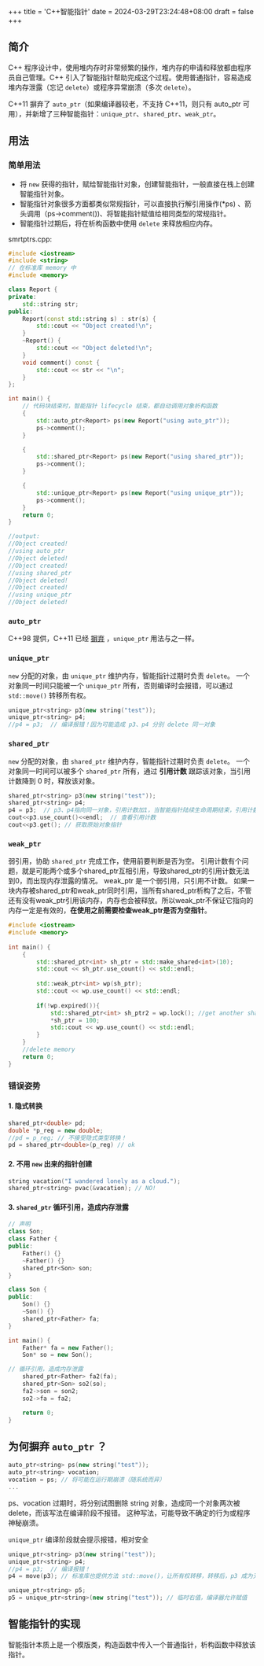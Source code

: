 +++
title = 'C++智能指针'
date = 2024-03-29T23:24:48+08:00
draft = false
+++

## 简介

C++ 程序设计中，使用堆内存时非常频繁的操作，堆内存的申请和释放都由程序员自己管理。C++ 引入了智能指针帮助完成这个过程。使用普通指针，容易造成堆内存泄露（忘记 `delete`）或程序异常崩溃（多次 `delete`）。

C++11 摒弃了 `auto_ptr`（如果编译器较老，不支持 C++11，则只有 auto_ptr 可用），并新增了三种智能指针：`unique_ptr`、`shared_ptr`、`weak_ptr`。

## 用法

### 简单用法

- 将 `new` 获得的指针，赋给智能指针对象，创建智能指针，一般直接在栈上创建智能指针对象。
- 智能指针对象很多方面都类似常规指针，可以直接执行解引用操作(\*ps) 、箭头调用（ps->comment())、将智能指针赋值给相同类型的常规指针。
- 智能指针过期后，将在析构函数中使用 `delete` 来释放相应内存。

smrtptrs.cpp:
```cpp
#include <iostream>
#include <string>
// 在标准库 memory 中
#include <memory>

class Report {
private:
    std::string str;
public:
    Report(const std::string s) : str(s) {
        std::cout << "Object created!\n";
    }
    ~Report() {
        std::cout << "Object deleted!\n";
    }
    void comment() const {
        std::cout << str << "\n";
    }
};

int main() {
	// 代码块结束时，智能指针 lifecycle 结束，都自动调用对象析构函数
	{
		std::auto_ptr<Report> ps(new Report("using auto_ptr"));
		ps->comment();
	}

	{
		std::shared_ptr<Report> ps(new Report("using shared_ptr"));
		ps->comment();
	}

	{
		std::unique_ptr<Report> ps(new Report("using unique_ptr"));
		ps->comment();
	}
	return 0;
}

//output:
//Object created!
//using auto_ptr
//Object deleted!
//Object created!
//using shared_ptr
//Object deleted!
//Object created!
//using unique_ptr
//Object deleted!
```


### `auto_ptr`

C++98 提供，C++11 已经 [摒弃](智能指针.md#为何摒弃%20`auto_ptr`%20？) ，`unique_ptr` 用法与之一样。

### `unique_ptr`

`new` 分配的对象，由 `unique_ptr` 维护内存，智能指针过期时负责 `delete`。
一个对象同一时间只能被一个 `unique_ptr` 所有，否则编译时会报错，可以通过 `std::move()` 转移所有权。
```cpp
unique_ptr<string> p3(new string("test"));
unique_ptr<string> p4;
//p4 = p3;  // 编译报错！因为可能造成 p3、p4 分别 delete 同一对象
```

### `shared_ptr`

`new` 分配的对象，由 `shared_ptr` 维护内存，智能指针过期时负责 `delete`。
一个对象同一时间可以被多个 `shared_ptr` 所有，通过 **引用计数** 跟踪该对象，当引用计数降到 0 时，释放该对象。
```cpp
shared_ptr<string> p3(new string("test"));
shared_ptr<string> p4;
p4 = p3;  // p3、p4指向同一对象，引用计数加1，当智能指针陆续生命周期结束，引用计数降到0，释放指向对象的内存
cout<<p3.use_count()<<endl;  // 查看引用计数
cout<<p3.get(); // 获取原始对象指针
```

### `weak_ptr`

弱引用，协助 `shared_ptr` 完成工作，使用前要判断是否为空。
引用计数有个问题，就是可能两个或多个shared_ptr互相引用，导致shared_ptr的引用计数无法到0，而出现内存泄露的情况。
weak_ptr 是一个弱引用，只引用不计数。
如果一块内存被shared_ptr和weak_ptr同时引用，当所有shared_ptr析构了之后，不管还有没有weak_ptr引用该内存，内存也会被释放。所以weak_ptr不保证它指向的内存一定是有效的，**在使用之前需要检查weak_ptr是否为空指针**。

```cpp
#include <iostream>
#include <memory>
 
int main() {
    {
        std::shared_ptr<int> sh_ptr = std::make_shared<int>(10);
        std::cout << sh_ptr.use_count() << std::endl;
 
        std::weak_ptr<int> wp(sh_ptr);
        std::cout << wp.use_count() << std::endl;
 
        if(!wp.expired()){
            std::shared_ptr<int> sh_ptr2 = wp.lock(); //get another shared_ptr
            *sh_ptr = 100;
            std::cout << wp.use_count() << std::endl;
        }
    }
    //delete memory
    return 0;
}
```

### 错误姿势

#### 1. 隐式转换

```cpp
shared_ptr<double> pd;
double *p_reg = new double;
//pd = p_reg; // 不接受隐式类型转换！
pd = shared_ptr<double>(p_reg) // ok
```

#### 2. 不用 `new` 出来的指针创建

```cpp
string vacation("I wandered lonely as a cloud.");
shared_ptr<string> pvac(&vacation); // NO!
```

#### 3. `shared_ptr` 循环引用，造成内存泄露

```cpp
// 声明
class Son;
class Father {
public:
	Father() {}
	~Father() {}
	shared_ptr<Son> son;
}

class Son {
public:
	Son() {}
	~Son() {}
	shared_ptr<Father> fa;
}

int main() {
	Father* fa = new Father();
	Son* so = new Son();

// 循环引用，造成内存泄露
	shared_ptr<Father> fa2(fa);
	shared_ptr<Son> so2(so);
	fa2->son = son2;
	so2->fa = fa2;

	return 0;
}
```

## 为何摒弃 `auto_ptr` ？

```cpp
auto_ptr<string> ps(new string("test"));
auto_ptr<string> vocation;
vocation = ps; // 将可能在运行期崩溃（随系统而异）
...
```
ps、vocation 过期时，将分别试图删除 string 对象，造成同一个对象两次被 delete，而该写法在编译阶段不报错。
这种写法，可能导致不确定的行为或程序神秘崩溃。

`unique_ptr` 编译阶段就会提示报错，相对安全
```cpp
unique_ptr<string> p3(new string("test"));
unique_ptr<string> p4;
//p4 = p3;  // 编译报错！
p4 = move(p3); // 标准库也提供方法 std::move()，让所有权转移，转移后，p3 成为无效指针

unique_ptr<string> p5;
p5 = unique_ptr<string>(new string("test")); // 临时右值，编译器允许赋值
```

## 智能指针的实现

智能指针本质上是一个模版类，构造函数中传入一个普通指针，析构函数中释放该指针。
